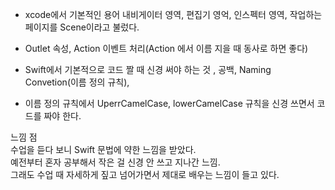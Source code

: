 - xcode에서 기본적인 용어 내비게이터 영역, 편집기 영억, 인스펙터 영역, 작업하는 페이지를 Scene이라고 불렀다.<br>
- Outlet 속성, Action 이벤트 처리(Action 에서 이름 지을 때 동사로 하면 좋다)

- Swift에서 기본적으로 코드 짤 때 신경 써야 하는 것 , 공백, Naming Convetion(이름 정의 규칙), 
- 이름 정의 규칙에서 UperrCamelCase, lowerCamelCase 규칙을 신경 쓰면서 코드를 짜야 한다.

느낌 점<br>
수업을 듣다 보니 Swift 문법에 약한 느낌을 받았다.<br> 
예전부터 혼자 공부해서 작은 걸 신경 안 쓰고 지나간 느낌.<br> 
그래도 수업 때 자세하게 짚고 넘어가면서 제대로 배우는 느낌이 들고 있다.

